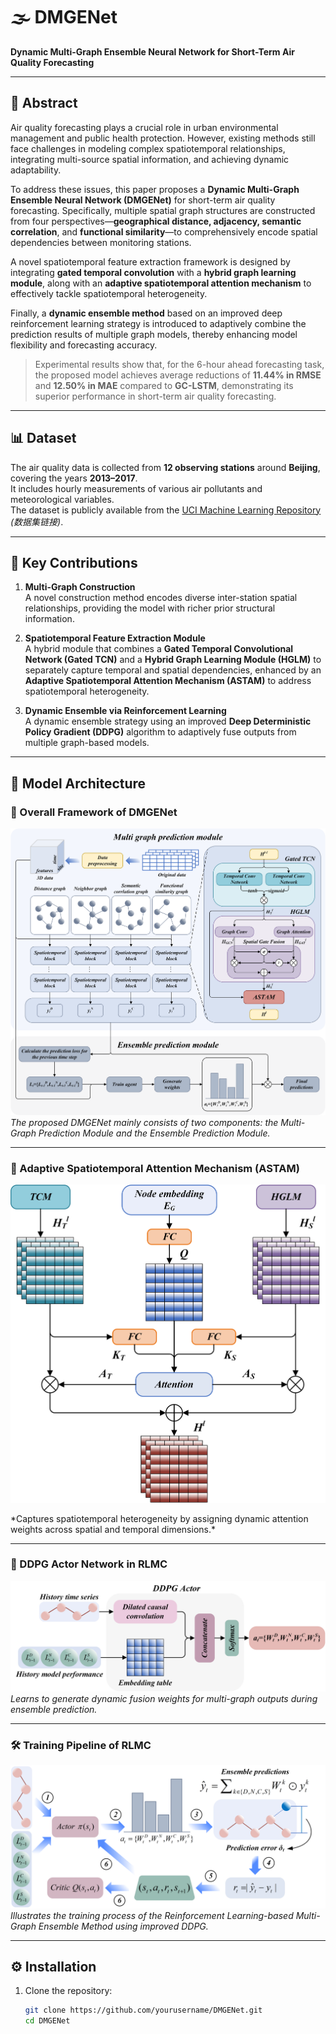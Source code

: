 # 🌫️ DMGENet

**Dynamic Multi-Graph Ensemble Neural Network for Short-Term Air Quality Forecasting**

---

## 📝 Abstract

Air quality forecasting plays a crucial role in urban environmental management and public health protection. However, existing methods still face challenges in modeling complex spatiotemporal relationships, integrating multi-source spatial information, and achieving dynamic adaptability.

To address these issues, this paper proposes a **Dynamic Multi-Graph Ensemble Neural Network (DMGENet)** for short-term air quality forecasting. Specifically, multiple spatial graph structures are constructed from four perspectives—**geographical distance, adjacency, semantic correlation**, and **functional similarity**—to comprehensively encode spatial dependencies between monitoring stations.

A novel spatiotemporal feature extraction framework is designed by integrating **gated temporal convolution** with a **hybrid graph learning module**, along with an **adaptive spatiotemporal attention mechanism** to effectively tackle spatiotemporal heterogeneity.

Finally, a **dynamic ensemble method** based on an improved deep reinforcement learning strategy is introduced to adaptively combine the prediction results of multiple graph models, thereby enhancing model flexibility and forecasting accuracy.

> Experimental results show that, for the 6-hour ahead forecasting task, the proposed model achieves average reductions of **11.44% in RMSE** and **12.50% in MAE** compared to **GC-LSTM**, demonstrating its superior performance in short-term air quality forecasting.

---

## 📊 Dataset

The air quality data is collected from **12 observing stations** around **Beijing**, covering the years **2013–2017**.  
It includes hourly measurements of various air pollutants and meteorological variables.  
The dataset is publicly available from the [UCI Machine Learning Repository](https://archive.ics.uci.edu/ml/datasets/Beijing+Multi+Site+Air+Quality+Data) *(数据集链接)*.

---

## 🚀 Key Contributions

1. **Multi-Graph Construction**  
   A novel construction method encodes diverse inter-station spatial relationships, providing the model with richer prior structural information.

2. **Spatiotemporal Feature Extraction Module**  
   A hybrid module that combines a **Gated Temporal Convolutional Network (Gated TCN)** and a **Hybrid Graph Learning Module (HGLM)** to separately capture temporal and spatial dependencies, enhanced by an **Adaptive Spatiotemporal Attention Mechanism (ASTAM)** to address spatiotemporal heterogeneity.

3. **Dynamic Ensemble via Reinforcement Learning**  
   A dynamic ensemble strategy using an improved **Deep Deterministic Policy Gradient (DDPG)** algorithm to adaptively fuse outputs from multiple graph-based models.

---

## 🧩 Model Architecture

### 🔷 Overall Framework of DMGENet

![Model Architecture](Figures/Fig.1.png)  
*The proposed DMGENet mainly consists of two components: the Multi-Graph Prediction Module and the Ensemble Prediction Module.*

---

### 🔶 Adaptive Spatiotemporal Attention Mechanism (ASTAM)

<p align="center">
  <img src="Figures/Fig.2.png" alt="ASTAM" width="600"/>
</p>  
*Captures spatiotemporal heterogeneity by assigning dynamic attention weights across spatial and temporal dimensions.*

---

### 🧠 DDPG Actor Network in RLMC

![DDPG Actor](Figures/Fig.3.png)  
*Learns to generate dynamic fusion weights for multi-graph outputs during ensemble prediction.*

---

### 🛠️ Training Pipeline of RLMC

![RLMC Training](Figures/Fig.4.png)  
*Illustrates the training process of the Reinforcement Learning-based Multi-Graph Ensemble Method using improved DDPG.*

---

## ⚙️ Installation

1. Clone the repository:  
   ```bash
   git clone https://github.com/yourusername/DMGENet.git
   cd DMGENet
